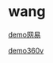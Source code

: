 ﻿# wang

[demo网易](https://wangxiasen666.github.io/wang/06-21-wangyi/index.html)

[demo360v](https://wangxiasen666.github.io/wang/360v/index.html)